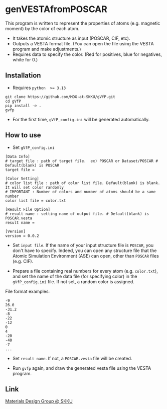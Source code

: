 # genVESTAfromPOSCAR

This program is written to represent the properties of atoms (e.g. magnetic moment) by the color of each atom.
* It takes the atomic structure as input (POSCAR, CIF, etc).
* Outputs a VESTA format file. (You can open the file using the VESTA program and make adjustments.)
* Requires data to specify the color. (Red for positives, blue for negatives, white for 0.)

## Installation

* Requires `python  >= 3.13`
```
git clone https://github.com/MDG-at-SKKU/gVfP.git
cd gVfP
pip install -e .
gvfp
```

* For the first time, `gVfP_config.ini` will be generated automatically.
  
## How to use

* Set `gVfP_config.ini`

```
[Data Info]
# target file : path of target file.  ex) POSCAR or Dataset/POSCAR # Default(blank) is POSCAR
target file =

[Color Setting]
# color list file : path of color list file. Default(blank) is blank. It will set color randomly
# IMPORTANT : Number of colors and number of atoms should be a same number
color list file = color.txt

[Result File Option]
# result name : setting name of output file. # Default(blank) is POSCAR.vesta
result name =

[Version]
version = 0.0.2
```

* Set `input file`. If the name of your input structure file is `POSCAR`, you don't have to specify. Indeed, you can open any structure file that the Atomic Simulation Environment (ASE) can open, other than `POSCAR` files (e.g. CIF). 

* Prepare a file containing real numbers for every atom (e.g. `color.txt`), and set the name of the data file (for specifying color) in the `gVfP_config.ini` file. If not set, a random color is assigned.  

File format examples:
```
-9
26.0
-31.2
-8
-22
-12
0
4
-20
-40
-7
...
```

* Set `result name`. If not, a `POSCAR.vesta` file will be created.

* Run `gvfp` again, and draw the generated vesta file using the VESTA program.

## Link
[Materials Design Group @ SKKU](https://sites.google.com/site/jsparkphys/home)
